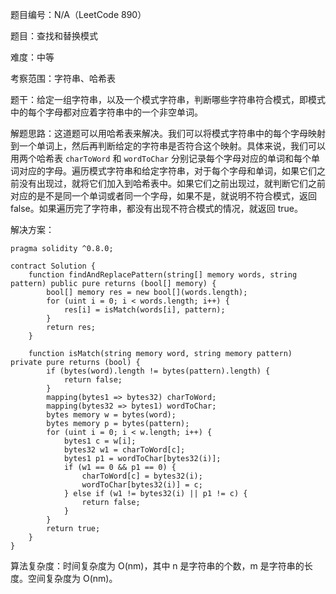 题目编号：N/A（LeetCode 890）

题目：查找和替换模式

难度：中等

考察范围：字符串、哈希表

题干：给定一组字符串，以及一个模式字符串，判断哪些字符串符合模式，即模式中的每个字母都对应着字符串中的一个非空单词。

解题思路：这道题可以用哈希表来解决。我们可以将模式字符串中的每个字母映射到一个单词上，然后再判断给定的字符串是否符合这个映射。具体来说，我们可以用两个哈希表 `charToWord` 和 `wordToChar` 分别记录每个字母对应的单词和每个单词对应的字母。遍历模式字符串和给定字符串，对于每个字母和单词，如果它们之前没有出现过，就将它们加入到哈希表中。如果它们之前出现过，就判断它们之前对应的是不是同一个单词或者同一个字母，如果不是，就说明不符合模式，返回 false。如果遍历完了字符串，都没有出现不符合模式的情况，就返回 true。

解决方案：

```solidity
pragma solidity ^0.8.0;

contract Solution {
    function findAndReplacePattern(string[] memory words, string pattern) public pure returns (bool[] memory) {
        bool[] memory res = new bool[](words.length);
        for (uint i = 0; i < words.length; i++) {
            res[i] = isMatch(words[i], pattern);
        }
        return res;
    }
    
    function isMatch(string memory word, string memory pattern) private pure returns (bool) {
        if (bytes(word).length != bytes(pattern).length) {
            return false;
        }
        mapping(bytes1 => bytes32) charToWord;
        mapping(bytes32 => bytes1) wordToChar;
        bytes memory w = bytes(word);
        bytes memory p = bytes(pattern);
        for (uint i = 0; i < w.length; i++) {
            bytes1 c = w[i];
            bytes32 w1 = charToWord[c];
            bytes1 p1 = wordToChar[bytes32(i)];
            if (w1 == 0 && p1 == 0) {
                charToWord[c] = bytes32(i);
                wordToChar[bytes32(i)] = c;
            } else if (w1 != bytes32(i) || p1 != c) {
                return false;
            }
        }
        return true;
    }
}
```

算法复杂度：时间复杂度为 O(nm)，其中 n 是字符串的个数，m 是字符串的长度。空间复杂度为 O(nm)。